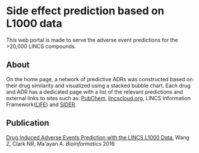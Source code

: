 # Side effect prediction based on L1000 data
This web portal is made to serve the adverse event predictions for the >20,000 LINCS compounds.

## About
On the home page, a network of predictive ADRs was constructed based on their drug similarity and visualized using a stacked bubble chart. Each drug and ADR has a dedicated page with a list of the relevant predictions and external links to sites such as: [PubChem](https://pubchem.ncbi.nlm.nih.gov/), [lincscloud.org](lincscloud.org), LINCS Information Framework([LIFE](http://life.ccs.miami.edu/life/)) and [SIDER](http://sideeffects.embl.de/). 

## Publication
[Drug Induced Adverse Events Prediction with the LINCS L1000 Data.](http://bioinformatics.oxfordjournals.org/content/early/2016/04/01/bioinformatics.btw168.short)
Wang Z, Clark NR, Ma'ayan A. _Bioinformatics_ 2016
